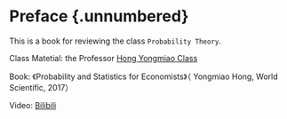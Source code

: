 # Preface {.unnumbered}

This is a book for reviewing the class ```Probability Theory```.

Class Matetial: the Professor [Hong Yongmiao Class](https://probability.xmu.edu.cn/)

Book: 《Probability and Statistics for Economists》（ Yongmiao Hong, World Scientific, 2017）

Video: [Bilibili](https://www.bilibili.com/video/av60873757/)